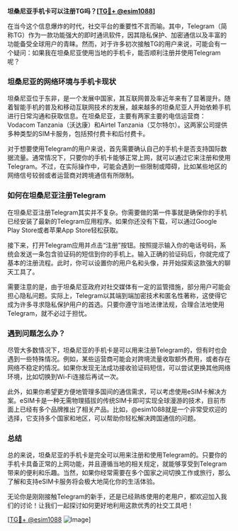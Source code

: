 **坦桑尼亚手机卡可以注册TG吗？[[TG💪+ @esim1088](https://t.me/s/esim1088)]**

在当今这个信息爆炸的时代，社交平台的重要性不言而喻。其中，Telegram（简称TG）作为一款功能强大的即时通讯软件，因其隐私保护、加密通信以及丰富的功能备受全球用户的青睐。然而，对于许多初次接触TG的用户来说，可能会有一个疑问：如果我在坦桑尼亚使用当地的手机卡，能否顺利注册并使用Telegram呢？

### 坦桑尼亚的网络环境与手机卡现状

坦桑尼亚位于东非，是一个发展中国家，其互联网普及率近年来有了显著提升。随着智能手机的普及和移动互联网技术的发展，越来越多的坦桑尼亚人开始依赖手机进行日常沟通和获取信息。在坦桑尼亚，主要有两家主要的电信运营商：Vodacom Tanzania（沃达康）和Airtel Tanzania（艾尔特尔）。这两家公司提供多种类型的SIM卡服务，包括预付费卡和后付费卡。

对于想要使用Telegram的用户来说，首先需要确认自己的手机卡是否支持国际数据流量。通常情况下，只要你的手机卡能够正常上网，就可以通过它来注册和使用Telegram。不过，在实际操作中，可能会遇到一些限制或障碍，比如某些地区的网络信号较弱或者运营商对跨境通信有所限制。

### 如何在坦桑尼亚注册Telegram

在坦桑尼亚注册Telegram其实并不复杂。你需要做的第一件事就是确保你的手机已经安装了最新的Telegram应用程序。如果你还没有下载，可以通过Google Play Store或者苹果App Store轻松获取。

接下来，打开Telegram应用并点击“注册”按钮。按照提示输入你的电话号码，系统会发送一条包含验证码的短信到你的手机上。输入正确的验证码后，你就完成了基本的注册流程。此时，你可以设置你的用户名和头像，并开始探索这款强大的聊天工具了。

需要注意的是，由于坦桑尼亚政府对社交媒体有一定的监管措施，部分用户可能会担心隐私问题。实际上，Telegram以其端到端加密技术和匿名性著称，这使得它成为许多寻求隐私保护用户的首选。只要你遵守当地法律法规，合理合法地使用Telegram，就不必过于担忧。

### 遇到问题怎么办？

尽管大多数情况下，坦桑尼亚的手机卡是可以用来注册Telegram的，但有时也会遇到一些特殊情况。例如，某些运营商可能会对跨境流量收取额外费用，或者存在网络不稳定的情况。如果你发现无法成功接收验证码短信，可以尝试更换其他网络环境，比如切换到Wi-Fi连接后再试一次。

此外，如果你希望更方便地管理多国间的通信需求，可以考虑使用eSIM卡解决方案。eSIM卡是一种无需物理插拔的传统SIM卡即可实现全球漫游的技术，目前市面上已经有多个品牌推出了相关产品。比如，@esim1088就是一个非常受欢迎的选择，它支持多个国家和地区，可以帮助你轻松解决跨国通信的问题。

### 总结

总的来说，坦桑尼亚的手机卡是完全可以用来注册和使用Telegram的。只要你的手机卡具备正常的上网功能，并且遵循当地的相关规定，就能够享受到Telegram带来的便利和乐趣。当然，如果你经常需要在多个国家之间切换工作或旅行，那么了解和支持eSIM卡服务将会极大地简化你的生活体验。

无论你是刚刚接触Telegram的新手，还是已经熟练使用的老用户，都欢迎加入我们的讨论！让我们一起探讨如何更好地利用这款优秀的社交工具吧！

[[TG💪+ @esim1088](https://t.me/s/esim1088) ![Image](https://i.postimg.cc/4NQfJmqS/Snipaste-2025-05-13-00-14-12.png)]